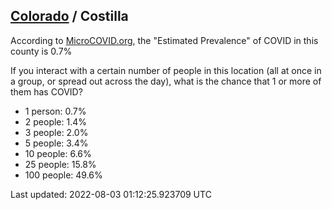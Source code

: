 
## [Colorado](/united-states/colorado) / Costilla

According to [MicroCOVID.org](http://microcovid.org),
the "Estimated Prevalence" of COVID in this county is 0.7%

If you interact with a certain number of people in this location
(all at once in a group, or spread out across the day), what is the chance that
1 or more of them has COVID?

- 1 person: 0.7%
- 2 people: 1.4%
- 3 people: 2.0%
- 5 people: 3.4%
- 10 people: 6.6%
- 25 people: 15.8%
- 100 people: 49.6%

Last updated: 2022-08-03 01:12:25.923709 UTC
